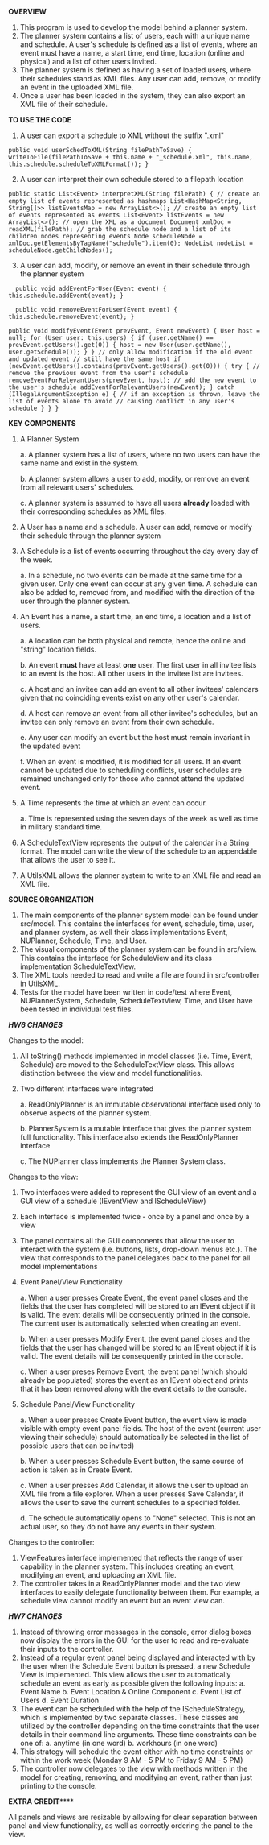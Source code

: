**OVERVIEW**

1. This program is used to develop the model behind a planner system.
2. The planner system contains a list of users, each with a unique name and schedule.
A user's schedule is defined as a list of events, where an event must have a name,
a start time, end time, location (online and physical) and a list of other users invited.
3. The planner system is defined as having a set of loaded users, where their
schedules stand as XML files. Any user can add, remove, or modify an event in the uploaded XML file.
4. Once a user has been loaded in the system, they can also export an XML file of their schedule.

**TO USE THE CODE**

1. A user can export a schedule to XML without the suffix ".xml"

`public void userSchedToXML(String filePathToSave) {
writeToFile(filePathToSave + this.name + "_schedule.xml", this.name, this.schedule.scheduleToXMLFormat());
}`

2. A user can interpret their own schedule stored to a filepath location

`public static List<Event> interpretXML(String filePath) {
// create an empty list of events represented as hashmaps
List<HashMap<String, String[]>> listEventsMap = new ArrayList<>();
// create an empty list of events represented as events
List<Event> listEvents = new ArrayList<>();
// open the XML as a document
Document xmlDoc = readXML(filePath);
// grab the schedule node and a list of its children nodes representing events
Node scheduleNode = xmlDoc.getElementsByTagName("schedule").item(0);
NodeList nodeList = scheduleNode.getChildNodes();`

3. A user can add, modify, or remove an event in their schedule through the planner system

`  public void addEventForUser(Event event) {
  this.schedule.addEvent(event);
  }`


`  public void removeEventForUser(Event event) {
  this.schedule.removeEvent(event);
  }`

`public void modifyEvent(Event prevEvent, Event newEvent) {
User host = null;
for (User user: this.users) {
if (user.getName() == prevEvent.getUsers().get(0)) {
host = new User(user.getName(), user.getSchedule());
}
}
// only allow modification if the old event and updated event
// still have the same host
if (newEvent.getUsers().contains(prevEvent.getUsers().get(0))) {
try {
// remove the previous event from the user's schedule
removeEventForRelevantUsers(prevEvent, host);
// add the new event to the user's schedule
addEventForRelevantUsers(newEvent);
}
    catch (IllegalArgumentException e) {
    // if an exception is thrown, leave the list of events alone to avoid
    // causing conflict in any user's schedule
    }
}
}`

**KEY COMPONENTS**
1. A Planner System 

   a. A planner system has a list of users, where no two users can have the same 
    name and exist in the system.

   b. A planner system allows a user to add, modify, or remove an event from
    all relevant users' schedules.

   c. A planner system is assumed to have all users **already** loaded with their corresponding 
    schedules as XML files. 

2. A User has a name and a schedule. A user can add, remove or modify their schedule through the 
    planner system

3. A Schedule is a list of events occurring throughout the day every day of the week. 

    a. In a schedule, no two events can be made at the same time for a given user. Only one
    event can occur at any given time. A schedule can also be added to, removed from, and modified 
    with the direction of the user through the planner system. 

4. An Event has a name, a start time, an end time, a location and a list of users. 

   a. A location can be both physical and remote, hence the online and "string" location fields. 

   b. An event **must** have at least **one** user. The first user in all invitee lists
   to an event is the host. All other users in the invitee list are invitees.

   c. A host and an invitee can add an event to all other invitees' calendars given that 
   no coinciding events exist on any other user's calendar. 

   d. A host can remove an event from all other invitee's schedules, but an invitee can only 
    remove an event from their own schedule. 

   e. Any user can modify an event but the host must remain invariant in the updated event

   f. When an event is modified, it is modified for all users. If an event cannot be updated 
   due to scheduling conflicts, user schedules are remained unchanged only for those who cannot
    attend the updated event. 

5. A Time represents the time at which an event can occur.

   a. Time is represented using the seven days of the week as well
   as time in military standard time. 

6. A ScheduleTextView represents the output of the calendar in a String format. 
    The model can write the view of the schedule to an appendable that allows the user
    to see it. 

7. A UtilsXML allows the planner system to write to an XML file and read an XML file. 

**SOURCE ORGANIZATION**

1. The main components of the planner system model can be found under src/model. This
contains the interfaces for event, schedule, time, user, and planner system, as well their
class implementations Event, NUPlanner, Schedule, Time, and User. 
2. The visual components of the planner system can be found in src/view. This contains the
interface for ScheduleView and its class implementation ScheduleTextView. 
3. The XML tools needed to read and write a file are found in src/controller in UtilsXML. 
4. Tests for the model have been written in code/test where Event, NUPlannerSystem, Schedule, 
ScheduleTextView, Time, and User have been tested in individual test files. 


*******HW6 CHANGES*******

Changes to the model:
1. All toString() methods implemented in model classes (i.e. Time, Event, Schedule)
are moved to the ScheduleTextView class. This allows distinction betweee the view
and model functionalities. 
2. Two different interfaces were integrated

   a. ReadOnlyPlanner is an immutable observational interface used only 
    to observe aspects of the planner system.
    
   b. PlannerSystem is a mutable interface that gives the planner system 
    full functionality. This interface also extends the ReadOnlyPlanner 
    interface

   c. The NUPlanner class implements the Planner System class. 

Changes to the view:
1. Two interfaces were added to represent the GUI view of an event
and a GUI view of a schedule (IEventView and IScheduleView)
2. Each interface is implemented twice - once by a panel and once by a view
3. The panel contains all the GUI components that allow the user to interact with
the system (i.e. buttons, lists, drop-down menus etc.). The view that
corresponds to the panel delegates back to the panel for all model implementations
4. Event Panel/View Functionality

   a. When a user presses Create Event, the event panel closes and the fields that the user
   has completed will be stored to an IEvent object if it is valid. The event details will
   be consequently printed in the console. The current user is automatically selected when 
   creating an event.

   b. When a user presses Modify Event, the event panel closes and the fields that the user
   has changed will be stored to an IEvent object if it is valid. The event details will 
   be consequently printed in the console. 

   c. When a user preses Remove Event, the event panel (which should already be populated)
   stores the event as an IEvent object and prints that it has been removed along with
   the event details to the console.

6. Schedule Panel/View Functionality
   
    a. When a user presses Create Event button, the event view is made visible with
    empty event panel fields. The host of the event (current user viewing their schedule)
    should automatically be selected in the list of possible users that can be invited)
   
    b. When a user presses Schedule Event button, the same course of action is taken as 
    in Create Event. 

    c. When a user presses Add Calendar, it allows the user to upload an XML file from a 
    file explorer. When a user presses Save Calendar, it allows the user to save the current
    schedules to a specified folder.

    d. The schedule automatically opens to "None" selected. This is not an actual user, so
   they do not have any events in their system.

Changes to the controller:
1. ViewFeatures interface implemented that reflects the range of user capability
in the planner system. This includes creating an event, modifying an event, and uploading
an XML file.
2. The controller takes in a ReadOnlyPlanner model and the two view interfaces to 
easily delegate functionality between them. For example, a schedule view cannot modify
an event but an event view can.


*******HW7 CHANGES*******

1. Instead of throwing error messages in the console, error dialog boxes now display the errors 
in the GUI for the user to read and re-evaluate their inputs to the controller. 
2. Instead of a regular event panel being displayed and interacted with by the user when 
the Schedule Event button is pressed, a new Schedule View is implemented. This view allows
the user to automatically schedule an event as early as possible given the following inputs:
   a. Event Name
   b. Event Location & Online Component
   c. Event List of Users
   d. Event Duration
3. The event can be scheduled with the help of the IScheduleStrategy, which is implemented by 
two separate classes. These classes are utilized by the controller depending on the time 
constraints that the user details in their command line arguments. These time constraints
can be one of:
   a. anytime (in one word)
   b. workhours (in one word)
4. This strategy will schedule the event either with no time constraints or within the work week
   (Monday 9 AM - 5 PM to Friday 9 AM - 5 PM)
5. The controller now delegates to the view with methods written in the model for creating,
removing, and modifying an event, rather than just printing to the console. 

******EXTRA CREDIT**********

All panels and views are resizable by allowing for clear separation between panel and view
functionality, as well as correctly ordering the panel to the view. 